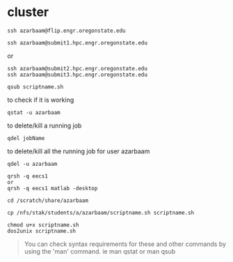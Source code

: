 cluster
=======

```
ssh azarbaam@flip.engr.oregonstate.edu
```

```
ssh azarbaam@submit1.hpc.engr.oregonstate.edu
```

or
```
ssh azarbaam@submit2.hpc.engr.oregonstate.edu
ssh azarbaam@submit3.hpc.engr.oregonstate.edu
```

```
qsub scriptname.sh
```

to check if it is working
```
qstat -u azarbaam
```

to delete/kill a running job
```
qdel jobName
```

to delete/kill all the running job for user azarbaam
```
qdel -u azarbaam
```

```
qrsh -q eecs1 
or
qrsh -q eecs1 matlab -desktop  
```

```
cd /scratch/share/azarbaam
```

```
cp /nfs/stak/students/a/azarbaam/scriptname.sh scriptname.sh
```
```
chmod u+x scriptname.sh
dos2unix scriptname.sh
```

> You can check syntax requirements for these and other commands by using
the 'man' command. ie man qstat or man qsub

